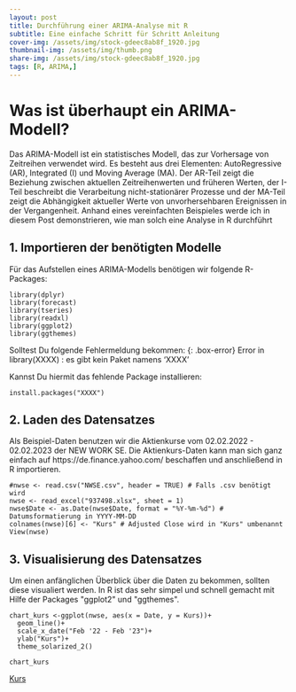 ```yaml
---
layout: post
title: Durchführung einer ARIMA-Analyse mit R
subtitle: Eine einfache Schritt für Schritt Anleitung
cover-img: /assets/img/stock-gdeec8ab8f_1920.jpg
thumbnail-img: /assets/img/thumb.png
share-img: /assets/img/stock-gdeec8ab8f_1920.jpg
tags: [R, ARIMA,]
---
```

<h1>Was ist überhaupt ein ARIMA-Modell?</h1>
Das ARIMA-Modell ist ein statistisches Modell, das zur Vorhersage von Zeitreihen verwendet wird. Es besteht aus drei Elementen: AutoRegressive (AR), Integrated (I) und Moving Average (MA). Der AR-Teil zeigt die Beziehung zwischen aktuellen Zeitreihenwerten und früheren Werten, der I-Teil beschreibt die Verarbeitung nicht-stationärer Prozesse und der MA-Teil zeigt die Abhängigkeit aktueller Werte von unvorhersehbaren Ereignissen in der Vergangenheit.
Anhand eines vereinfachten Beispieles werde ich in diesem Post demonstrieren, wie man solch eine Analyse in R durchführt
<h2>1. Importieren der benötigten Modelle</h2>
Für das Aufstellen eines ARIMA-Modells benötigen wir folgende R-Packages:

~~~
library(dplyr)
library(forecast)
library(tseries)
library(readxl)
library(ggplot2)
library(ggthemes)
~~~

Solltest Du folgende Fehlermeldung bekommen:
{: .box-error}
Error in library(XXXX) : es gibt kein Paket namens ‘XXXX’

Kannst Du hiermit das fehlende Package installieren:
~~~
install.packages("XXXX")
~~~

<h2>2. Laden des Datensatzes</h2>
Als Beispiel-Daten benutzen wir die Aktienkurse vom 02.02.2022 - 02.02.2023 der NEW WORK SE. Die Aktienkurs-Daten kann man sich ganz einfach auf https://de.finance.yahoo.com/ beschaffen und anschließend in R importieren.

~~~
#nwse <- read.csv("NWSE.csv", header = TRUE) # Falls .csv benötigt wird
nwse <- read_excel("937498.xlsx", sheet = 1)
nwse$Date <- as.Date(nwse$Date, format = "%Y-%m-%d") # Datumsformatierung in YYYY-MM-DD
colnames(nwse)[6] <- "Kurs" # Adjusted Close wird in "Kurs" umbenannt
View(nwse)
~~~

<h2>3. Visualisierung des Datensatzes</h2>
Um einen anfänglichen Überblick über die Daten zu bekommen, sollten diese visualiert werden. In R ist das sehr simpel und schnell gemacht mit Hilfe der Packages "ggplot2" und "ggthemes".

~~~
chart_kurs <-ggplot(nwse, aes(x = Date, y = Kurs))+ 
  geom_line()+
  scale_x_date("Feb '22 - Feb '23")+
  ylab("Kurs")+
  theme_solarized_2()

chart_kurs
~~~


[Kurs](/assets/img/Rplot.png)
